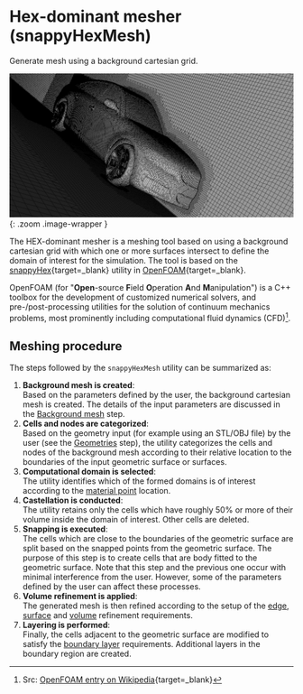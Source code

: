 # Hex-dominant mesher (snappyHexMesh)

<div class="h1-sub">
  Generate mesh using a background cartesian grid.
</div>

![Hex-dominant mesher](./images/hex_dominant_mesher_preview.png){: .zoom .image-wrapper }

The HEX-dominant mesher is a meshing tool based on using a background cartesian grid with which one or more surfaces intersect to define the domain of interest for the simulation. The tool is based on the [snappyHex](https://github.com/OpenFOAM/OpenFOAM-dev/tree/master/applications/utilities/mesh/generation/snappyHexMesh){target=_blank} utility in [OpenFOAM](https://en.wikipedia.org/wiki/OpenFOAM){target=_blank}.

OpenFOAM (for "**Open**-source **F**ield **O**peration **A**nd **M**anipulation") is a C++ toolbox for the development of customized numerical solvers, and pre-/post-processing utilities for the solution of continuum mechanics problems, most prominently including computational fluid dynamics (CFD)[^1].

## Meshing procedure

The steps followed by the `snappyHexMesh` utility can be summarized as:

1. **Background mesh is created**:  
   Based on the parameters defined by the user, the background cartesian mesh is created. The details of the input parameters are discussed in the [Background mesh](./background_mesh.md) step.
1. **Cells and nodes are categorized**:  
   Based on the geometry input (for example using an STL/OBJ file) by the user (see the [Geometries](./geometries.md) step), the utility categorizes the cells and nodes of the background mesh according to their relative location to the boundaries of the input geometric surface or surfaces.
1. **Computational domain is selected**:  
   The utility identifies which of the formed domains is of interest according to the [material point](./material_point.md) location.
1. **Castellation is conducted**:  
   The utility retains only the cells which have roughly 50% or more of their volume inside the domain of interest. Other cells are deleted. 
1. **Snapping is executed**:  
   The cells which are close to the boundaries of the geometric surface are split based on the snapped points from the geometric surface. The purpose of this step is to create cells that are body fitted to the geometric surface. 
   Note that this step and the previous one occur with minimal interference from the user. However, some of the parameters defined by the user can affect these processes.
1. **Volume refinement is applied**:  
   The generated mesh is then refined according to the setup of the [edge](./edges_refinement.md), [surface](./surface_refinement.md) and [volume](./volume_refinement.md) refinement requirements.
1. **Layering is performed**:  
   Finally, the cells adjacent to the geometric surface are modified to satisfy the [boundary layer](./boundary_layers.md) requirements. Additional layers in the boundary region are created.

[^1]: Src: [OpenFOAM entry on Wikipedia](https://en.wikipedia.org/wiki/OpenFOAM){target=_blank}
